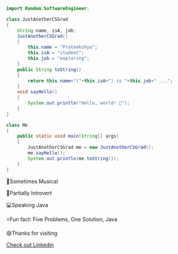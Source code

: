 ````java

import Random.SoftwareEngineer;

class JustAnotherCSGrad
{
    String name, isA, job;
    JustAnotherCSGrad()
    {
        this.name = "Prateekshya";
        this.isA = "student";
        this.job = "exploring";
    }
    public String toString()
    {
        return this.name+"("+this.isA+") is "+this.job+" ...";
    }
    void sayHello()
    {
        System.out.println("Hello, world! 👋");
    }
}

class Me
{
    public static void main(String[] args)
    {
        JustAnotherCSGrad me = new JustAnotherCSGrad();
        me.sayHello();
        System.out.println(me.toString());
    }
}

````

<p>🎹Sometimes Musical</p>
<p>🤔Partially Introvert</p>
<p>💻Speaking Java</p>
<p>⚡Fun fact: Five Problems, One Solution, Java</p>
<p>😄Thanks for visiting</p>

<a href="https://www.linkedin.com/in/prateekshya-priyadarshini/">Check out Linkedin</a>



<!--
**prateekshyap/prateekshyap** is a ✨ _special_ ✨ repository because its `README.md` (this file) appears on your GitHub profile.

Here are some ideas to get you started:

- 🔭 I’m currently working on ...
- 🌱 I’m currently learning ...
- 👯 I’m looking to collaborate on ...
- 🤔 I’m looking for help with ...
- 💬 Ask me about ...
- 📫 How to reach me: ...
- 😄 Pronouns: ...
- ⚡ Fun fact: ...
-->
